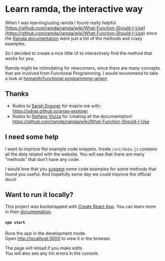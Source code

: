 # Learn ramda, the interactive way

When I was learning/using ramda I found really helpful [https://github.com/ramda/ramda/wiki/What-Function-Should-I-Use](https://github.com/ramda/ramda/wiki/What-Function-Should-I-Use) since the [Ramda documentation](http://ramdajs.com/docs/) were just a list of the methods and crazy examples.

So I decided to create a nice little UI to interactively find the method that works for you.

Ramda might be intimidating for newcomers, since there are many concepts that are involved from Functional
Programming. I would recommend to take a look at [hemanth/functional-programming-jargon](https://github.com/hemanth/functional-programming-jargon)

## Thanks

- Kudos to [Sarah Drasner](https://github.com/sdras) for inspire me with: https://sdras.github.io/array-explorer
- Kudos to [Stefano Vozza](https://github.com/svozza) for creating all the documentation! https://github.com/ramda/ramda/wiki/What-Function-Should-I-Use

## I need some help

I want to improve the example code snippets. Inside `/src/data.js` contains all the data related with the website. You will see that there are many "methods" that don't have any code.

I would love that you [suggest](https://github.com/davesnx/learn-ramda/issues/new) some code examples for some methods that found you useful. And hopefully some day we could improve the official docs!

## Want to run it locally?

This project was bootstrapped with [Create React App](https://github.com/facebook/create-react-app). You can learn more in their [documentation](https://facebook.github.io/create-react-app/docs/getting-started).

#### `npm start`

Runs the app in the development mode.<br>
Open [http://localhost:3000](http://localhost:3000) to view it in the browser.

The page will reload if you make edits.<br>
You will also see any lint errors in the console.
